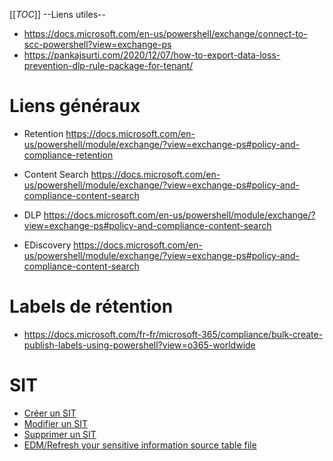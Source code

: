 [[_TOC_]]
--Liens utiles--
* https://docs.microsoft.com/en-us/powershell/exchange/connect-to-scc-powershell?view=exchange-ps
* https://pankajsurti.com/2020/12/07/how-to-export-data-loss-prevention-dlp-rule-package-for-tenant/

# Liens généraux
- Retention
https://docs.microsoft.com/en-us/powershell/module/exchange/?view=exchange-ps#policy-and-compliance-retention

- Content Search
https://docs.microsoft.com/en-us/powershell/module/exchange/?view=exchange-ps#policy-and-compliance-content-search

- DLP
https://docs.microsoft.com/en-us/powershell/module/exchange/?view=exchange-ps#policy-and-compliance-content-search

- EDiscovery
https://docs.microsoft.com/en-us/powershell/module/exchange/?view=exchange-ps#policy-and-compliance-content-search

# Labels de rétention
* https://docs.microsoft.com/fr-fr/microsoft-365/compliance/bulk-create-publish-labels-using-powershell?view=o365-worldwide

# SIT
* [Créer un SIT](https://docs.microsoft.com/en-us/microsoft-365/compliance/create-a-custom-sensitive-information-type-in-scc-powershell?view=o365-worldwide)
* [Modifier un SIT](https://docs.microsoft.com/en-us/microsoft-365/compliance/sit-modify-a-custom-sensitive-information-type-in-powershell?view=o365-worldwide)
* [Supprimer un SIT](https://docs.microsoft.com/en-us/microsoft-365/compliance/sit-remove-a-custom-sensitive-information-type-in-powershell?view=o365-worldwide)
* [EDM/Refresh your sensitive information source table file](https://docs.microsoft.com/en-us/microsoft-365/compliance/sit-use-exact-data-refresh-data?view=o365-worldwide)
